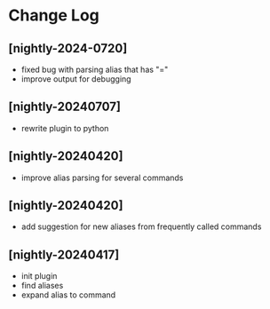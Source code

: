 # Change Log

## [nightly-2024-0720]
- fixed bug with parsing alias that has "="
- improve output for debugging

## [nightly-20240707]
- rewrite plugin to python

## [nightly-20240420]
- improve alias parsing for several commands

## [nightly-20240420]
- add suggestion for new aliases from frequently called commands

## [nightly-20240417]
- init plugin
- find aliases
- expand alias to command
